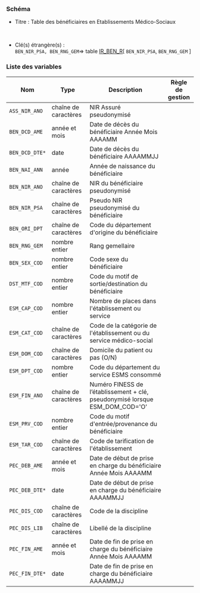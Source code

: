### Schéma


- Titre : Table des bénéficiaires en Etablissements Médico-Sociaux
<br />



- Clé(s) étrangère(s) : <br />
`BEN_NIR_PSA, BEN_RNG_GEM`=> table [IR_BEN_R](/tables/IR_BEN_R)[ `BEN_NIR_PSA`, `BEN_RNG_GEM` ]<br />

 
### Liste des variables

Nom | Type | Description | Règle de gestion
-|-|-|-
`ASS_NIR_ANO`| chaîne de caractères |NIR Assuré pseudonymisé||
`BEN_DCD_AME`| année et mois |Date de décès du bénéficiaire Année Mois AAAAMM||
`BEN_DCD_DTE*`| date |Date de décès du bénéficiaire AAAAMMJJ||
`BEN_NAI_ANN`| année |Année de naissance du bénéficiaire||
`BEN_NIR_ANO`| chaîne de caractères |NIR du bénéficiaire pseudonymisé||
`BEN_NIR_PSA`| chaîne de caractères |Pseudo NIR pseudonymisé du bénéficiaire||
`BEN_ORI_DPT`| chaîne de caractères |Code du département d'origine du bénéficiaire||
`BEN_RNG_GEM`| nombre entier |Rang gemellaire||
`BEN_SEX_COD`| nombre entier |Code sexe du bénéficiaire||
`DST_MTF_COD`| nombre entier |Code du motif de sortie/destination du bénéficiaire||
`ESM_CAP_COD`| nombre entier |Nombre de places dans l'établissement ou service||
`ESM_CAT_COD`| chaîne de caractères |Code de la catégorie de l'établissement ou du service médico-social||
`ESM_DOM_COD`| chaîne de caractères |Domicile du patient ou pas (O/N)||
`ESM_DPT_COD`| nombre entier |Code du département du service ESMS consommé||
`ESM_FIN_ANO`| chaîne de caractères |Numéro FINESS de l’établissement + clé, pseudonymisé lorsque ESM_DOM_COD='O'||
`ESM_PRV_COD`| nombre entier |Code du motif d'entrée/provenance du bénéficiaire||
`ESM_TAR_COD`| chaîne de caractères |Code de tarification de l'établissement||
`PEC_DEB_AME`| année et mois |Date de début de prise en charge du bénéficiaire Année Mois AAAAMM||
`PEC_DEB_DTE*`| date |Date de début de prise en charge du bénéficiaire AAAAMMJJ||
`PEC_DIS_COD`| chaîne de caractères |Code de la discipline||
`PEC_DIS_LIB`| chaîne de caractères |Libellé de la discipline||
`PEC_FIN_AME`| année et mois |Date de fin de prise en charge du bénéficiaire Année Mois AAAAMM||
`PEC_FIN_DTE*`| date |Date de fin de prise en charge du bénéficiaire AAAAMMJJ||